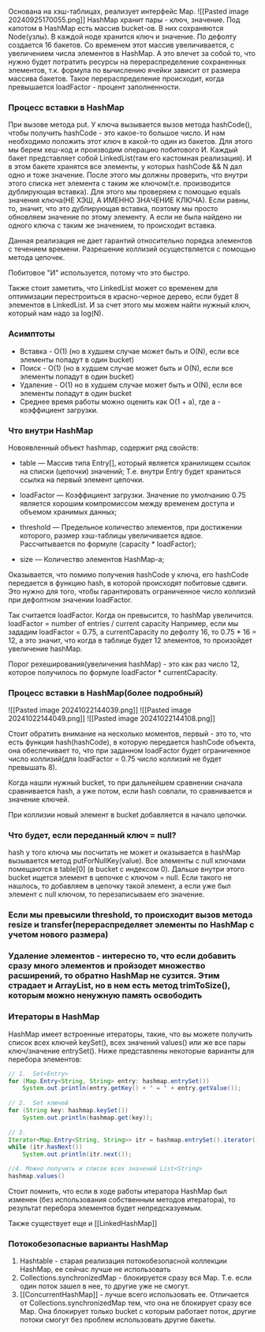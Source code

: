 Основана на хэш-таблицах, реализует интерфейс Map. 
![[Pasted image 20240925170055.png]]
HashMap хранит пары - ключ, значение.
Под капотом в HashMap есть массив bucket-ов. В них сохраняются Node(узлы). В каждой ноде хранится ключ и значение. По дефолту создается 16 бакетов. Со временем этот массив увеличивается, с увеличением числа элементов в HashMap. А это влечет за собой то, что нужно будет потратить ресурсы на перераспределение сохраненных элементов, т.к. формула по вычислению ячейки зависит от размера массива бакетов. Такое перераспределение происходит, когда превышается loadFactor - процент заполненности.

### Процесс вставки в HashMap
При вызове метода put. У ключа вызывается вызов метода hashCode(), чтобы получить hashCode - это какое-то большое число. И нам необходимо положить этот ключ в какой-то один из бакетов. Для этого мы берем хеш-код и производим операцию побитового И. Каждый бакет представляет собой LinkedList(там его кастомная реализация). И в этом бакете хранятся все элементы, у которых 
hashCode && N дал одно и тоже значение. После этого мы должны проверить, что внутри этого списка нет элемента с таким же ключом(т.е. производится дублирующая вставка). Для этого мы проверяем с помощью equals значения ключа(НЕ ХЭШ, А ИМЕННО ЗНАЧЕНИЕ КЛЮЧА). Если равны, то, значит, что это дублирующая вставка, поэтому мы просто обновляем значение по этому элементу. А если не была найдено ни одного ключа с таким же значением, то происходит вставка. 

Данная реализация не дает гарантий относительно порядка элементов с течением времени. Разрешение коллизий осуществляется с помощью метода цепочек.


Побитовое "И" используется, потому что это быстро. 

Также стоит заметить, что LinkedList может со временем для оптимизации перестроиться в красно-черное дерево, если будет 8 элементов в LinkedList. И за счет этого мы можем найти нужный ключ, который нам надо за log(N).

### Асимптоты 
- Вставка - O(1) (но в худшем случае может быть и O(N), если все элементы попадут в один bucket)
- Поиск - O(1) (но в худшем случае может быть и O(N), если все элементы попадут в один bucket)
- Удаление - O(1) но в худшем случае может быть и O(N), если все элементы попадут в один bucket
- Среднее время работы можно оценить как O(1 + a), где a - коэффициент загрузки.

### Что внутри HashMap
Новоявленный объект hashmap, содержит ряд свойств:
- table — Массив типа Entry[], который является хранилищем ссылок на списки (цепочки) значений; Т.е. внутри Entry будет храниться ссылка на первый элемент цепочки.
    
- loadFactor — Коэффициент загрузки. Значение по умолчанию 0.75 является хорошим компромиссом между временем доступа и объемом хранимых данных;
    
- threshold — Предельное количество элементов, при достижении которого, размер хэш-таблицы увеличивается вдвое. Рассчитывается по формуле (capacity * loadFactor);
    
- size — Количество элементов HashMap-а;
    

Оказывается, что помимо получения hashCode у ключа, его hashCode передается в функцию hash, в которой происходят побитовые сдвиги. Это нужно для того, чтобы гарантировать ограниченное число коллизий при дефолтном значении loadFactor.

Так считается loadFactor. Когда он превысится, то hashMap увеличится. 
loadFactor = number of entries / current capacity
Например, если мы зададим loadFactor = 0.75, а currentCapacity по дефолту 16, то 0.75 * 16  = 12, а это значит, что когда в таблице будет 12 элементов, то произойдет увеличение hashMap.

Порог рехеширования(увеличения hashMap) - это как раз число 12, которое получилось по формуле loadFactor * currentCapacity.

### Процесс вставки в HashMap(более подробный)
![[Pasted image 20241022144039.png]]
![[Pasted image 20241022144049.png]]
![[Pasted image 20241022144108.png]]

Стоит обратить внимание на несколько моментов, первый - это то, что есть функция hash(hashCode), в которую передается hashCode объекта, она обеспечивает то, что при заданном loadFactor будет ограниченное число коллизий(для loadFactor = 0.75 число коллизий не будет превышать 8).

Когда нашли нужный bucket, то при дальнейшем сравнении сначала сравнивается hash, а уже потом, если hash совпали, то сравнивается и значение ключей.

При коллизии новый элемент в bucket добавляется в начало цепочки.

### Что будет, если переданный ключ = null?
hash у того ключа мы посчитать не может и оказывается в hashMap вызывается метод putForNullKey(value). Все элементы с null ключами помещаются в table[0] (в bucket с индексом 0). Дальше внутри этого bucket ищется элемент в цепочке с ключом = null. Если такого не нашлось, то добавляем в цепочку такой элемент, а если уже был элемент с null ключом, то перезаписываем его значение.

### Если мы превысили threshold, то происходит вызов метода resize и transfer(перераспределяет элементы по HashMap с учетом нового размера)

### Удаление элементов - интересно то, что если добавить сразу много элементов и пройзодет множество расширений, то обратно HashMap не сузится. Этим страдает и ArrayList, но в нем есть метод trimToSize(), которым можно ненужную память освободить

### Итераторы в HashMap
HashMap имеет встроенные итераторы, такие, что вы можете получить список всех ключей keySet(), всех значений values() или же все пары ключ/значение entrySet(). Ниже представлены некоторые варианты для перебора элементов:

```java
// 1.  Set<Entry>
for (Map.Entry<String, String> entry: hashmap.entrySet())  
    System.out.println(entry.getKey() + " = " + entry.getValue());  
  
// 2.  Set ключей
for (String key: hashmap.keySet())  
    System.out.println(hashmap.get(key));  
  
// 3.  
Iterator<Map.Entry<String, String>> itr = hashmap.entrySet().iterator();  
while (itr.hasNext())  
    System.out.println(itr.next());

//4. Можно получить и список всех значений List<String>
hashmap.values()
```

Стоит помнить, что если в ходе работы итератора HashMap был изменен (без использования собственным методов итератора), то результат перебора элементов будет непредсказуемым.

Также существует еще и [[LinkedHashMap]]

### Потокобезопасные варианты HashMap
1. Hashtable - старая реализация потокобезопасной коллекции HashMap, ее сейчас лучше не использовать
2. Collections.synchronizedMap - блокируется сразу вся Map. Т.е. если один поток зашел в нее, то другие уже не смогут.
3. [[ConcurrentHashMap]] - лучше всего использовать ее. Отличается от Collections.synchronizedMap тем, что она не блокирует сразу все Map. Она блокирует только bucket с которым работает поток, другие потоки смогут без проблем использовать другие бакеты. 


